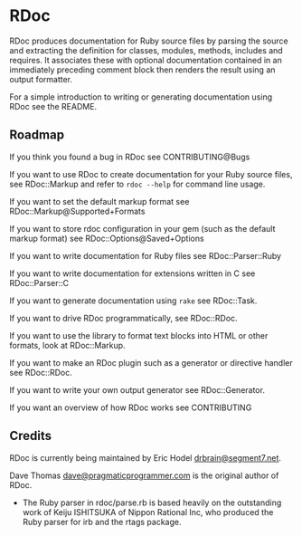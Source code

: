 # RDoc

RDoc produces documentation for Ruby source files by parsing the source and
extracting the definition for classes, modules, methods, includes and
requires.  It associates these with optional documentation contained in an
immediately preceding comment block then renders the result using an output
formatter.

For a simple introduction to writing or generating documentation using RDoc
see the README.

## Roadmap

If you think you found a bug in RDoc see CONTRIBUTING@Bugs

If you want to use RDoc to create documentation for your Ruby source files,
see RDoc::Markup and refer to `rdoc --help` for command line usage.

If you want to set the default markup format see
RDoc::Markup@Supported+Formats

If you want to store rdoc configuration in your gem (such as the default
markup format) see RDoc::Options@Saved+Options

If you want to write documentation for Ruby files see RDoc::Parser::Ruby

If you want to write documentation for extensions written in C see
RDoc::Parser::C

If you want to generate documentation using `rake` see RDoc::Task.

If you want to drive RDoc programmatically, see RDoc::RDoc.

If you want to use the library to format text blocks into HTML or other
formats, look at RDoc::Markup.

If you want to make an RDoc plugin such as a generator or directive handler
see RDoc::RDoc.

If you want to write your own output generator see RDoc::Generator.

If you want an overview of how RDoc works see CONTRIBUTING

## Credits

RDoc is currently being maintained by Eric Hodel <drbrain@segment7.net>.

Dave Thomas <dave@pragmaticprogrammer.com> is the original author of RDoc.

*   The Ruby parser in rdoc/parse.rb is based heavily on the outstanding work
    of Keiju ISHITSUKA of Nippon Rational Inc, who produced the Ruby parser
    for irb and the rtags package.